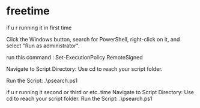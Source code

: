 # freetime
if u r running it in first time

Click the Windows button, search for PowerShell, right-click on it, and select "Run as administrator".

run this command : Set-ExecutionPolicy RemoteSigned

Navigate to Script Directory: Use cd to reach your script folder.

Run the Script:  .\psearch.ps1  

if u r running it second or third or etc..time
Navigate to Script Directory: Use cd to reach your script folder.
Run the Script:  .\psearch.ps1
